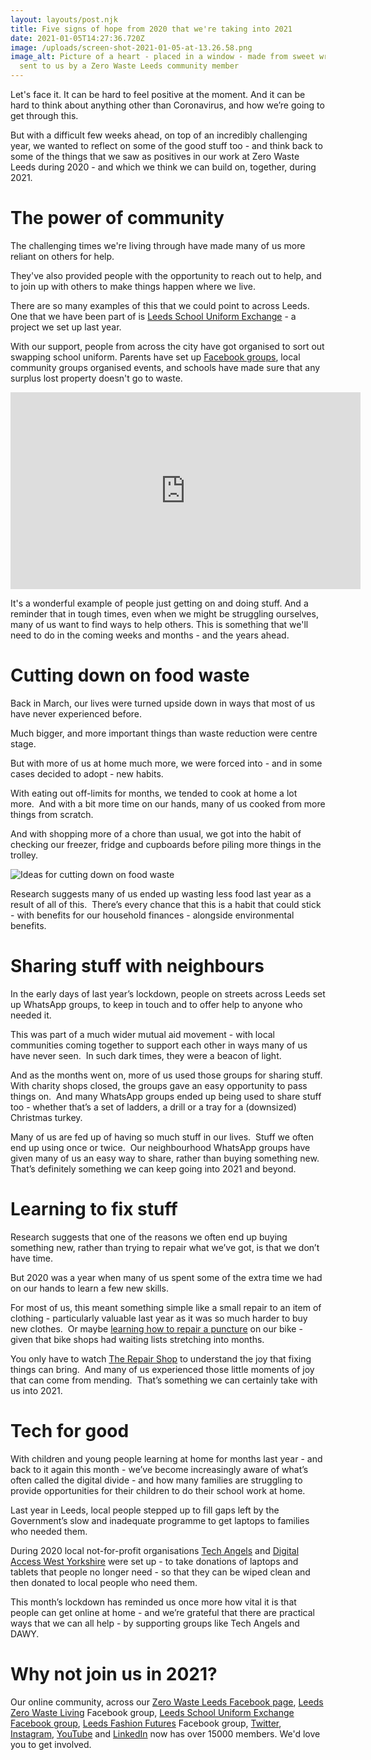 ```yaml
---
layout: layouts/post.njk
title: Five signs of hope from 2020 that we're taking into 2021
date: 2021-01-05T14:27:36.720Z
image: /uploads/screen-shot-2021-01-05-at-13.26.58.png
image_alt: Picture of a heart - placed in a window - made from sweet wrappers,
  sent to us by a Zero Waste Leeds community member
---
```

Let's face it.  It can be hard to feel positive at the moment. And it can be hard to think about anything other than Coronavirus, and how we’re going to get through this.  

But with a difficult few weeks ahead, on top of an incredibly challenging year, we wanted to reflect on some of the good stuff too - and think back to some of the things that we saw as positives in our work at Zero Waste Leeds during 2020 - and which we think we can build on, together, during 2021.  

# The power of community



The challenging times we're living through have made many of us more reliant on others for help.

They've also provided people with the opportunity to reach out to help, and to join up with others to make things happen where we live.

There are so many examples of this that we could point to across Leeds.  One that we have been part of is [Leeds School Uniform Exchange](https://www.zerowasteleeds.org.uk/pipeline/school-uniform/) - a project we set up last year.

With our support, people from across the city have got organised to sort out swapping school uniform.  Parents have set up [Facebook groups](https://www.facebook.com/groups/603050533660854/), local community groups organised events, and schools have made sure that any surplus lost property doesn't go to waste.

<iframe width="560" height="315" src="https://www.youtube.com/embed/RuyCriaVWlU" frameborder="0" allow="accelerometer; autoplay; clipboard-write; encrypted-media; gyroscope; picture-in-picture" allowfullscreen></iframe>

It's a wonderful example of people just getting on and doing stuff.  And a reminder that in tough times, even when we might be struggling ourselves, many of us want to find ways to help others.  This is something that we'll need to do in the coming weeks and months - and the years ahead.  

# Cutting down on food waste



Back in March, our lives were turned upside down in ways that most of us have never experienced before.  

Much bigger, and more important things than waste reduction were centre stage.

But with more of us at home much more, we were forced into - and in some cases decided to adopt - new habits.

With eating out off-limits for months, we tended to cook at home a lot more.  And with a bit more time on our hands, many of us cooked from more things from scratch.  

And with shopping more of a chore than usual, we got into the habit of checking our freezer, fridge and cupboards before piling more things in the trolley.

![Ideas for cutting down on food waste](/uploads/2.png)

Research suggests many of us ended up wasting less food last year as a result of all of this.  There’s every chance that this is a habit that could stick - with benefits for our household finances - alongside environmental benefits.

# Sharing stuff with neighbours



In the early days of last year’s lockdown, people on streets across Leeds set up WhatsApp groups, to keep in touch and to offer help to anyone who needed it.

This was part of a much wider mutual aid movement - with local communities coming together to support each other in ways many of us have never seen.  In such dark times, they were a beacon of light.

And as the months went on, more of us used those groups for sharing stuff.  With charity shops closed, the groups gave an easy opportunity to pass things on.  And many WhatsApp groups ended up being used to share stuff too - whether that’s a set of ladders, a drill or a tray for a (downsized) Christmas turkey.

Many of us are fed up of having so much stuff in our lives.  Stuff we often end up using once or twice.  Our neighbourhood WhatsApp groups have given many of us an easy way to share, rather than buying something new.  That’s definitely something we can keep going into 2021 and beyond.

# Learning to fix stuff



Research suggests that one of the reasons we often end up buying something new, rather than trying to repair what we’ve got, is that we don’t have time.  

But 2020 was a year when many of us spent some of the extra time we had on our hands to learn a few new skills.

For most of us, this meant something simple like a small repair to an item of clothing - particularly valuable last year as it was so much harder to buy new clothes.  Or maybe [learning how to repair a puncture](https://www.zerowasteleeds.org.uk/tips/what-are-my-bike-repair-options-in-leeds/) on our bike - given that bike shops had waiting lists stretching into months.

You only have to watch [The Repair Shop](https://www.bbc.co.uk/programmes/b08l581p) to understand the joy that fixing things can bring.  And many of us experienced those little moments of joy that can come from mending.  That’s something we can certainly take with us into 2021.

# Tech for good



With children and young people learning at home for months last year - and back to it again this month - we’ve become increasingly aware of what’s often called the digital divide - and how many families are struggling to provide opportunities for their children to do their school work at home.

Last year in Leeds, local people stepped up to fill gaps left by the Government’s slow and inadequate programme to get laptops to families who needed them.

During 2020 local not-for-profit organisations [Tech Angels](https://www.zerowasteleeds.org.uk/tips/tech-angels-helping-leeds-businesses-to-donate-surplus-laptops/) and [Digital Access West Yorkshire](https://www.zerowasteleeds.org.uk/tips/got-a-spare-laptop-or-tablet-why-not-donate-it/) were set up - to take donations of laptops and tablets that people no longer need - so that they can be wiped clean and then donated to local people who need them.  

This month’s lockdown has reminded us once more how vital it is that people can get online at home - and we’re grateful that there are practical ways that we can all help - by supporting groups like Tech Angels and DAWY.

# Why not join us in 2021?



Our online community, across our [Zero Waste Leeds Facebook page](https://www.facebook.com/zerowasteleeds/), [Leeds Zero Waste Living](https://www.facebook.com/groups/zerowasteleeds/about/) Facebook group, [Leeds School Uniform Exchange Facebook group](https://www.facebook.com/groups/603050533660854/), [Leeds Fashion Futures](https://www.facebook.com/groups/leedsfashionfutures/) Facebook group, [Twitter](https://twitter.com/zerowasteleeds?lang=en), [Instagram](https://www.instagram.com/zerowasteleeds/), [YouTube](https://www.youtube.com/channel/UCD4AOnL4OuGUnxHqDi_5ghQ) and [LinkedIn](https://www.linkedin.com/company/56466378/admin/) now has over 15000 members.  We'd love you to get involved.